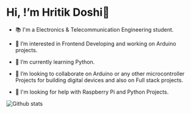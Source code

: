 # Hi, !’m Hritik Doshi👋

- 📚 I'm a Electronics & Telecommunication Engineering student.
- 👀 I’m interested in Frontend Developing and working on Arduino projects.
- 🌱 I’m currently learning Python.
- 💞️ I’m looking to collaborate on Arduino or any other microcontroller Projects for building digital devices and also on Full stack projects.
- 🤗 I'm looking for help with Raspberry Pi and Python Projects.

  <link rel="stylesheet" href=("https://use.fontawesome.com/releases/v5.15.3/css/all.css") integrity=("sha384-SZXxX4whJ79/gErwcOYf+zWLeJdY/qpuqC4cAa9rOGUstPomtqpuNWT9wdPEn2fk") crossorigin="anonymous">
 
<!---
HritikDoshi/HritikDoshi is a ✨ special ✨ repository because its `README.md` (this file) appears on your GitHub profile.
You can click the Preview link to take a look at your changes.
--->
<p> <i class="fab fa-github" aria-hidden="true"></i> </p>


![Github stats](https://github-readme-stats.vercel.app/api?username=HritikDoshi)
